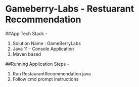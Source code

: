 # Gameberry-Labs - Restuarant Recommendation

##App Tech Stack -
1. Solution Name : GameBerryLabs
2. Java 11 - Console Application
3. Maven based


##Running Application Steps -
1. Run RestaurantRecommendation.java 
2. Follow cmd prompt instructions

